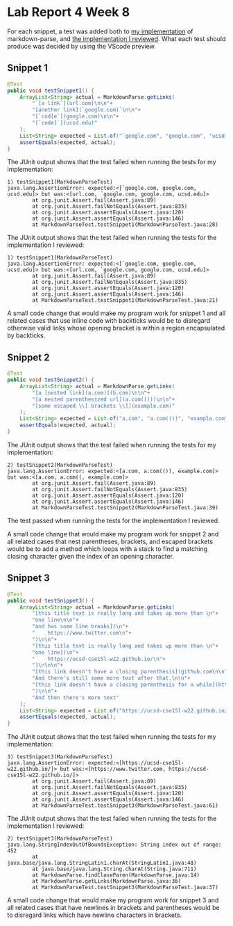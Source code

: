 # Lab Report 4 Week 8

For each snippet, a test was added both to [my implementation](https://github.com/PierreBeur/markdown-parse) of markdown-parse, and [the implementation I reviewed](https://github.com/ucsd-cse15l-w22/markdown-parse). What each test should produce was decided by using the VScode preview.


## Snippet 1

```java
@Test
public void testSnippet1() {
    ArrayList<String> actual = MarkdownParse.getLinks(
        "`[a link`](url.com)\n\n"+
        "[another link](`google.com)`\n\n"+
        "[`cod[e`](google.com)\n\n"+
        "[`code]`](ucsd.edu)"
    );
    List<String> expected = List.of("`google.com", "google.com", "ucsd.edu");
    assertEquals(expected, actual);
}
```

The JUnit output shows that the test failed when running the tests for my implementation:

```
1) testSnippet1(MarkdownParseTest)
java.lang.AssertionError: expected:<[`google.com, google.com, ucsd.edu]> but was:<[url.com, `google.com, google.com, ucsd.edu]>
        at org.junit.Assert.fail(Assert.java:89)
        at org.junit.Assert.failNotEquals(Assert.java:835)
        at org.junit.Assert.assertEquals(Assert.java:120)
        at org.junit.Assert.assertEquals(Assert.java:146)
        at MarkdownParseTest.testSnippet1(MarkdownParseTest.java:28)
```

The JUnit output shows that the test failed when running the tests for the implementation I reviewed:

```
1) testSnippet1(MarkdownParseTest)
java.lang.AssertionError: expected:<[`google.com, google.com, ucsd.edu]> but was:<[url.com, `google.com, google.com, ucsd.edu]>
        at org.junit.Assert.fail(Assert.java:89)
        at org.junit.Assert.failNotEquals(Assert.java:835)
        at org.junit.Assert.assertEquals(Assert.java:120)
        at org.junit.Assert.assertEquals(Assert.java:146)
        at MarkdownParseTest.testSnippet1(MarkdownParseTest.java:21)
```

A small code change that would make my program work for snippet 1 and all related cases that use inline code with backticks would be to disregard otherwise valid links whose opening bracket is within a region encapsulated by backticks.

## Snippet 2

```java
@Test
public void testSnippet2() {
    ArrayList<String> actual = MarkdownParse.getLinks(
        "[a [nested link](a.com)](b.com)\n\n"+
        "[a nested parenthesized url](a.com(()))\n\n"+
        "[some escaped \\[ brackets \\]](example.com)"
    );
    List<String> expected = List.of("a.com", "a.com(())", "example.com");
    assertEquals(expected, actual);
}
```

The JUnit output shows that the test failed when running the tests for my implementation:

```
2) testSnippet2(MarkdownParseTest)
java.lang.AssertionError: expected:<[a.com, a.com(()), example.com]> but was:<[a.com, a.com((, example.com]>
        at org.junit.Assert.fail(Assert.java:89)
        at org.junit.Assert.failNotEquals(Assert.java:835)
        at org.junit.Assert.assertEquals(Assert.java:120)
        at org.junit.Assert.assertEquals(Assert.java:146)
        at MarkdownParseTest.testSnippet2(MarkdownParseTest.java:39)
```

The test passed when running the tests for the implementation I reviewed.

A small code change that would make my program work for snippet 2 and all related cases that nest parentheses, brackets, and escaped brackets would be to add a method which loops with a stack to find a matching closing character given the index of an opening character.

## Snippet 3

```java
@Test
public void testSnippet3() {
    ArrayList<String> actual = MarkdownParse.getLinks(
        "[this title text is really long and takes up more than \n"+
        "one line\n\n"+
        "and has some line breaks](\n"+
        "    https://www.twitter.com\n"+
        ")\n\n"+
        "[this title text is really long and takes up more than \n"+
        "one line](\n"+
        "    https://ucsd-cse15l-w22.github.io/\n"+
        ")\n\n\n"+
        "[this link doesn't have a closing parenthesis](github.com\n\n"+
        "And there's still some more text after that.\n\n"+
        "[this link doesn't have a closing parenthesis for a while](https://cse.ucsd.edu/\n\n\n\n"+
        ")\n\n"+
        "And then there's more text"
    );
    List<String> expected = List.of("https://ucsd-cse15l-w22.github.io/");
    assertEquals(expected, actual);
}
```

The JUnit output shows that the test failed when running the tests for my implementation:

```
3) testSnippet3(MarkdownParseTest)
java.lang.AssertionError: expected:<[https://ucsd-cse15l-w22.github.io/]> but was:<[https://www.twitter.com, https://ucsd-cse15l-w22.github.io/]>
        at org.junit.Assert.fail(Assert.java:89)
        at org.junit.Assert.failNotEquals(Assert.java:835)
        at org.junit.Assert.assertEquals(Assert.java:120)
        at org.junit.Assert.assertEquals(Assert.java:146)
        at MarkdownParseTest.testSnippet3(MarkdownParseTest.java:61)
```

The JUnit output shows that the test failed when running the tests for the implementation I reviewed:

```
2) testSnippet3(MarkdownParseTest)
java.lang.StringIndexOutOfBoundsException: String index out of range: 452
        at java.base/java.lang.StringLatin1.charAt(StringLatin1.java:48)
        at java.base/java.lang.String.charAt(String.java:711)
        at MarkdownParse.findCloseParen(MarkdownParse.java:14)
        at MarkdownParse.getLinks(MarkdownParse.java:36)
        at MarkdownParseTest.testSnippet3(MarkdownParseTest.java:37)
```

A small code change that would make my program work for snippet 3 and all related cases that have newlines in brackets and parentheses would be to disregard links which have newline characters in brackets.
